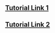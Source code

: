## [Tutorial Link 1](https://www.youtube.com/watch?v=fWKsNYc1dYo)

## [Tutorial Link 2](https://www.youtube.com/watch?v=IKsHhaI1mdg)
